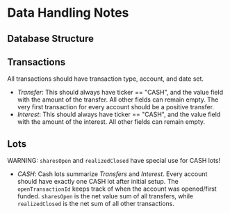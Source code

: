 # Data Handling Notes

## Database Structure

## Transactions

All transactions should have transaction type, account, and date set.

- *Transfer*: This should always have ticker == "CASH", and the value field with the amount of the transfer.
  All other fields can remain empty. The very first transaction for every account should be a positive transfer.
- *Interest*: This should always have ticker == "CASH", and the value field with the amount of the interest.
  All other fields can remain empty.

## Lots

WARNING: `sharesOpen` and `realizedClosed` have special use for CASH lots!

- *CASH*: Cash lots summarize *Transfers* and *Interest*. Every account should have exactly one CASH lot
  after initial setup. The `openTransactionId` keeps track of when the account was opened/first funded.
  `sharesOpen` is the net value sum of all transfers, while `realizedClosed` is the net sum of all
  other transactions.